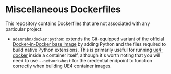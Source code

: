 # Miscellaneous Dockerfiles

This repository contains Dockerfiles that are not associated with any particular project:

- [`adamrehn/docker:python`](./docker/python/Dockerfile): extends the Git-equipped variant of the [official Docker-in-Docker base image](https://hub.docker.com/_/docker) by adding Python and the files required to build native Python extensions. This is primarily useful for running [ue4-docker](https://github.com/adamrehn/ue4-docker) inside a container itself, although it's worth noting that you will need to use `--network=host` for the credential endpoint to function correctly when building UE4 container images.
